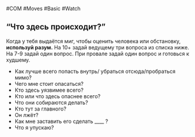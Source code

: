 #COM  #Moves #Basic #Watch 

## “Что здесь происходит?”
Когда у тебя выдаётся миг, чтобы оценить человека или обстановку, **используй разум.** На 10+ задай ведущему три вопроса из списка ниже. На 7-9 задай один вопрос. При провале задай один вопрос и готовься к худшему.
- Как лучше всего попасть внутрь/ убраться отсюда/пробраться мимо?
- Чего мне стоит опасаться?
- Кто здесь уязвимее всего?
- Кто или что здесь опаснее всего?
- Что они собираются делать?
- Кто тут за главного?
- Он лжёт?
- Как мне заставить его сделать ____ ?
- Что я упускаю?